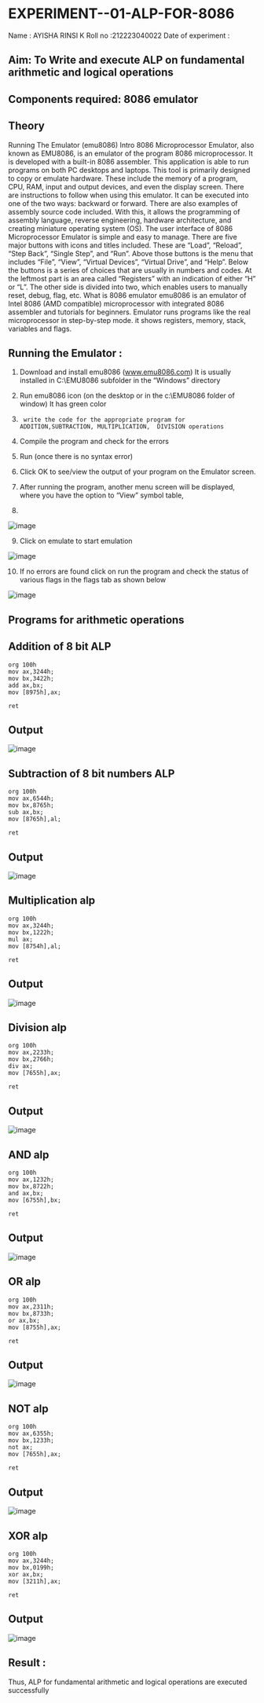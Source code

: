 # EXPERIMENT--01-ALP-FOR-8086
Name : AYISHA RINSI K
Roll no :212223040022
Date of experiment :





## Aim: To Write and execute ALP on fundamental arithmetic and logical operations
## Components required: 8086  emulator 
## Theory 
Running The Emulator (emu8086) Intro 8086 Microprocessor Emulator, also known as EMU8086, is an emulator of the program 8086 microprocessor. It is developed with a built-in 8086 assembler. This application is able to run programs on both PC desktops and laptops. This tool is primarily designed to copy or emulate hardware. These include the memory of a program, CPU, RAM, input and output devices, and even the display screen. There are instructions to follow when using this emulator. It can be executed into one of the two ways: backward or forward. There are also examples of assembly source code included. With this, it allows the programming of assembly language, reverse engineering, hardware architecture, and creating miniature operating system (OS). The user interface of 8086 Microprocessor Emulator is simple and easy to manage. There are five major buttons with icons and titles included. These are “Load”, “Reload”, “Step Back”, “Single Step”, and “Run”. Above those buttons is the menu that includes “File”, “View”, “Virtual Devices”, “Virtual Drive”, and “Help”. Below the buttons is a series of choices that are usually in numbers and codes. At the leftmost part is an area called “Registers” with an indication of either “H” or “L”. The other side is divided into two, which enables users to manually reset, debug, flag, etc. What is 8086 emulator emu8086 is an emulator of Intel 8086 (AMD compatible) microprocessor with integrated 8086 assembler and tutorials for beginners. Emulator runs programs like the real microprocessor in step-by-step mode. it shows registers, memory, stack, variables and flags.


 ## Running the Emulator :
1.	Download and install emu8086 (www.emu8086.com) It is usually installed in C:\EMU8086 subfolder in the “Windows” directory
2.	  Run  emu8086 icon (on the desktop or in the c:\EMU8086 folder of window) It has green color 
 
 
3.		write the code for the appropriate program for ADDITION,SUBTRACTION, MULTIPLICATION,  DIVISION operations 

4.	 Compile the program and check for the errors 
5.	Run (once there is no syntax error) 

6.	Click OK to see/view the output of your program on the Emulator screen. 


7.	After running the program, another menu screen will be displayed, where you have the option to “View” symbol table,
8.	 


![image](https://user-images.githubusercontent.com/36288975/189273263-d65baae9-4b8f-4723-afb3-c0ffa4052b04.png)











9.	Click on emulate to start emulation 








![image](https://user-images.githubusercontent.com/36288975/189273273-9bb36ec1-e2e8-4892-8d35-37707332bfdc.png)








10.	If no errors are found click on run the program and check the status of various flags in the flags tab as shown below 






![image](https://user-images.githubusercontent.com/36288975/189273277-113a2a33-4a40-4ff8-95a5-ecd3a1f504fe.png)







## Programs for arithmetic  operations

## Addition  of 8 bit ALP 
```
org 100h
mov ax,3244h;
mov bx,3422h;
add ax,bx;
mov [8975h],ax; 

ret
```

## Output 
![image](https://github.com/user-attachments/assets/35173338-fb72-46f4-b5e7-ef812a312d07)


## Subtraction   of 8 bit numbers  ALP 
 ```
org 100h
mov ax,6544h;
mov bx,8765h;
sub ax,bx;
mov [8765h],al; 

ret
```

## Output
![image](https://github.com/user-attachments/assets/47450a52-ab27-4d4d-8b43-efb57dc90a1c)


## Multiplication alp 
```
org 100h
mov ax,3244h;
mov bx,1222h;
mul ax;
mov [8754h],al; 

ret
```
 ## Output 
 ![image](https://github.com/user-attachments/assets/338f9f26-4d23-4702-b23e-c3a8cb13af9e)


## Division alp 
```
org 100h
mov ax,2233h;
mov bx,2766h;
div ax;
mov [7655h],ax; 

ret
```
## Output  
![image](https://github.com/user-attachments/assets/c582aab0-d452-493b-8ddb-4ae9ec33e772)

## AND alp
```
org 100h
mov ax,1232h;
mov bx,8722h;
and ax,bx;
mov [6755h],bx; 

ret
```
## Output
![image](https://github.com/user-attachments/assets/1cebadc0-9700-43fa-b856-4ffc869d966d)

## OR alp
```
org 100h
mov ax,2311h;
mov bx,8733h;
or ax,bx;
mov [8755h],ax; 

ret
```
## Output
![image](https://github.com/user-attachments/assets/252de3b7-3e80-428f-ae91-c9446508737e)


## NOT alp
```
org 100h
mov ax,6355h;
mov bx,1233h;
not ax;
mov [7655h],ax; 

ret
```
## Output
![image](https://github.com/user-attachments/assets/de244283-10e3-4d83-a427-2eaa91975ee1)

## XOR alp
```
org 100h
mov ax,3244h;
mov bx,0199h;
xor ax,bx;
mov [3211h],ax; 

ret
```
## Output
![image](https://github.com/user-attachments/assets/b13690b4-3e55-4cf3-b3be-e7b5b1953e2e)


## Result :
 Thus, ALP for fundamental arithmetic and logical operations are executed successfully








